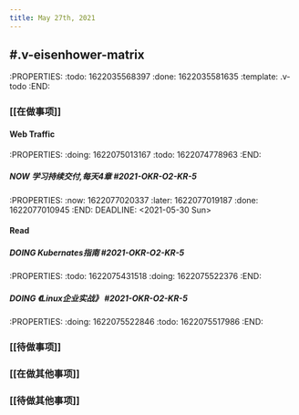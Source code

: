 ```yaml
---
title: May 27th, 2021
---
```


## #.v-eisenhower-matrix
:PROPERTIES:
:todo: 1622035568397
:done: 1622035581635
:template: .v-todo
:END:
### [[在做事项]]
#### Web Traffic
:PROPERTIES:
:doing: 1622075013167
:todo: 1622074778963
:END:
##### NOW 学习持续交付,每天4章 #2021-OKR-O2-KR-5 
:PROPERTIES:
:now: 1622077020337
:later: 1622077019187
:done: 1622077010945
:END:
DEADLINE: <2021-05-30 Sun>
#### Read
##### DOING Kubernates指南 #2021-OKR-O2-KR-5
:PROPERTIES:
:todo: 1622075431518
:doing: 1622075522376
:END:
##### DOING 《Linux企业实战》 #2021-OKR-O2-KR-5 
:PROPERTIES:
:doing: 1622075522846
:todo: 1622075517986
:END:
####
####
### [[待做事项]]
####
####
####
### [[在做其他事项]]
####
####
####
### [[待做其他事项]]
####
####
####
